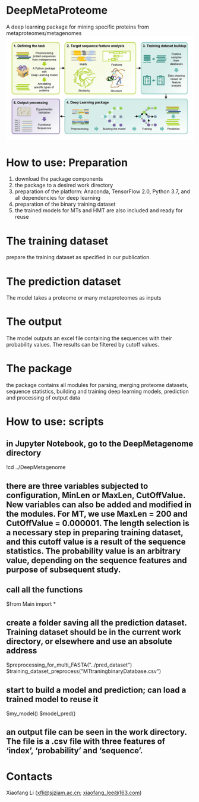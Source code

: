 # DeepMetaProteome
A deep learning package for mining specific proteins from metaproteomes/metagenomes
![image](https://github.com/uqxli12/DeepMetaProteome/blob/main/img/TOA.jpg)
# How to use: Preparation
1. download the package components
2. the package to a desired work directory
3. preparation of the platform: Anaconda, TensorFlow 2.0, Python 3.7, and all dependencies for deep learning
4. preparation of the binary training dataset
5. the trained models for MTs and HMT are also included and ready for reuse
# The training dataset
prepare the training dataset as specified in our publication.
# The prediction dataset
The model takes a proteome or many metaproteomes as inputs
# The output
The model outputs an excel file containing the sequences with their probability values. The results can be filtered by cutoff values.
# The package
the package contains all modules for parsing, merging proteome datasets, sequence statistics, building and training deep learning models, prediction and processing of output data
# How to use: scripts
## in Jupyter Notebook, go to the DeepMetagenome directory
!cd ../DeepMetagenome
## there are three variables subjected to configuration, MinLen or MaxLen, CutOffValue. New variables can also be added and modified in the modules. For MT, we use MaxLen = 200 and CutOffValue = 0.000001. The length selection is a necessary step in preparing training dataset, and this cutoff value is a result of the sequence statistics. The probability value is an arbitrary value, depending on the sequence features and purpose of subsequent study.
## call all the functions 
$from Main import *
## create a folder saving all the prediction dataset. Training dataset should be in the current work directory, or elsewhere and use an absolute address
$preprocessing_for_multi_FASTA("../pred_dataset")
$training_dataset_preprocess("MTtraningbinaryDatabase.csv")
## start to build a model and prediction; can load a trained model to reuse it
$my_model()
$model_pred()
## an output file can be seen in the work directory. The file is a .csv file with three features of ‘index’, ‘probability’ and ‘sequence’.
# Contacts
Xiaofang Li (xfli@sjziam.ac.cn; xiaofang_lee@163.com)
